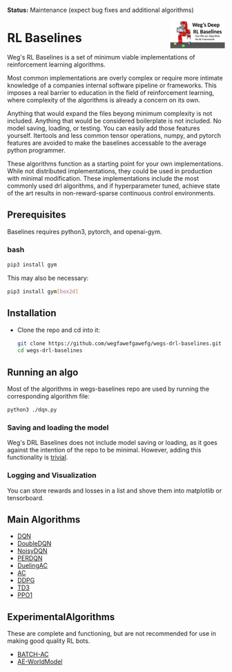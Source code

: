 **Status:** Maintenance (expect bug fixes and additional algorithms)

<img src="logo.png" width=25% align="right" /> 

# RL Baselines

Weg's RL Baselines is a set of minimum viable implementations of reinforcement learning algorithms.

Most common implementations are overly complex or require more intimate knowledge of a companies internal software pipeline or frameworks. This imposes a real barrier to education in the field of reinforcement learning, where complexity of the algorithms is already a concern on its own.

Anything that would expand the files beyong minimum complexity is not included. 
Anything that would be considered boilerplate is not included. No model saving, loading, or testing. You can easily add those features yourself. 
Itertools and less common tensor operations, numpy, and pytorch features are avoided to make the baselines accessable to the average python programmer.

These algorithms function as a starting point for your own implementations. 
While not distributed implementations, they could be used in production with minimal modification. These implementations include the most commonly used 
drl algorithms, and if hyperparameter tuned, achieve state of the art results in non-reward-sparse continuous control environments.


## Prerequisites 
Baselines requires python3, pytorch, and openai-gym.

### bash
```bash
pip3 install gym
```
This may also be necessary:
```bash
pip3 install gym[box2d]
``` 

## Installation
- Clone the repo and cd into it:
    ```bash
    git clone https://github.com/wegfawefgawefg/wegs-drl-baselines.git
    cd wegs-drl-baselines
    ```

## Running an algo
Most of the algorithms in wegs-baselines repo are used by running the corresponding algorithm file:
```bash
python3 ./dqn.py
```

### Saving and loading the model
Weg's DRL Baselines does not include model saving or loading, as it goes against the intention of the repo to be minimal. However, adding this functionality is [trivial](https://pytorch.org/tutorials/beginner/saving_loading_models.html).

### Logging and Visualization
You can store rewards and losses in a list and shove them into matplotlib or tensorboard.

## Main Algorithms
- [DQN](wegs-drl-baselines/tree/main/dqn)
- [DoubleDQN](wegs-drl-baselines/tree/main/double_dqn)
- [NoisyDQN](wegs-drl-baselines/tree/main/a2c)
- [PERDQN](wegs-drl-baselines/tree/main/a2c)
- [DuelingAC](wegs-drl-baselinestree/main//dueling_ac)
- [AC](wegs-drl-baselines/tree/main/ac)
- [DDPG](wegs-drl-baselines/tree/main/ddpg)
- [TD3](wegs-drl-baselines/tree/main/TD3)
- [PPO1](wegs-drl-baselines/tree/main/ppo)

## ExperimentalAlgorithms
These are complete and functioning, but are not recommended for use in 
making good quality RL bots.
- [BATCH-AC](wegs-drl-baselines/tree/main/batch_actor_critic)
- [AE-WorldModel](wegs-drl-baselinles/tree/main/world_modeling)
